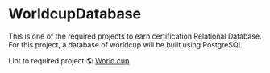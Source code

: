 # WorldcupDatabase
This is one of the required projects to earn certification Relational Database. For this project, a database of worldcup will be built using PostgreSQL.

Lint to required project :earth_americas: [World cup](https://www.freecodecamp.org/learn/relational-database/build-a-world-cup-database-project/build-a-world-cup-database)
